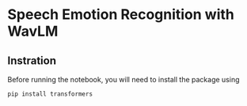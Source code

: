 # Speech Emotion Recognition with WavLM

## Instration
Before running the notebook, you will need to install the package using

```python
pip install transformers
```